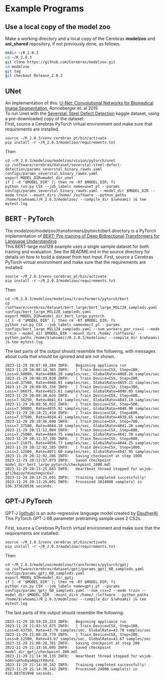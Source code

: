 # Example Programs

## Use a local copy of the model zoo
Make a working directory and a local copy of the Cerebras **modelzoo** and **anl_shared** repository, if not previously done, as follows.

```bash
mkdir ~/R_2.0.3
cd ~/R_2.0.3
git clone https://github.com/Cerebras/modelzoo.git
cd modelzoo
git tag
git checkout Release_2.0.3
```
<!---
cp -r /software/cerebras/model_zoo/anl_shared/ ~/R_2.0.3/anl_shared
--->

## UNet

An implementation of this: [U-Net: Convolutional Networks for Biomedical Image Segmentation](https://arxiv.org/pdf/1505.04597.pdf), Ronneberger et.  al 2015<br>
To run Unet with the <a href="https://www.kaggle.com/c/severstal-steel-defect-detection">Severstal: Steel Defect Detection</a> kaggle dataset, using a pre-downloaded copy of the dataset:<br>
First, source a Cerebras PyTorch virtual environment and make sure that requirements are installed.

```console
source ~/R_2.0.3/venv_cerebras_pt/bin/activate
pip install -r ~/R_2.0.3/modelzoo/requirements.txt
```

Then

```console
cd ~/R_2.0.3/modelzoo/modelzoo/vision/pytorch/unet
cp /software/cerebras/dataset/severstal-steel-defect-detection/params_severstal_binary_rawds.yaml configs/params_severstal_binary_rawds.yaml
export MODEL_DIR=model_dir_unet
if [ -d "$MODEL_DIR" ]; then rm -Rf $MODEL_DIR; fi
python run.py CSX --job_labels name=unet_pt --params configs/params_severstal_binary_rawds.yaml --model_dir $MODEL_DIR --mode train --mount_dirs /home/ /software --python_paths /home/$(whoami)/R_2.0.3/modelzoo/ --compile_dir $(whoami) |& tee mytest.log 
```

<!--- Appears to not have been ported to 1.7.1
## BraggNN
An implementation of this: [BraggNN: fast X-ray Bragg peak analysis using deep
learning](https://journals.iucr.org/m/issues/2022/01/00/fs5198/fs5198.pdf)<br>
The BraggNN model has two versions:<br>
1) Convolution only - this version does not include the non-local attention block<br>
2) Nonlocal - This version includes the nonlocal attention block as described in  <br>
[https://arxiv.org/pdf/1711.07971.pdf](https://arxiv.org/pdf/1711.07971.pdf)

```console
TODO
cd ~/R_2.0.3/anl_shared/braggnn/tf
# This yaml has a correct path to a BraggNN dataset
cp /software/cerebras/dataset/BraggN/params_bragg_nonlocal_sampleds.yaml configs/params_bragg_nonlocal_sampleds.yaml
export MODEL_DIR=model_dir_braggnn
if [ -d "$MODEL_DIR" ]; then rm -Rf $MODEL_DIR; fi
```
--->


## BERT - PyTorch

The modelzoo/modelzoo/transformers/pytorch/bert directory is a PyTorch implementation of [BERT: Pre-training of Deep Bidirectional Transformers for Language Understanding](https://arxiv.org/abs/1810.04805)<br>
This BERT-large msl128 example uses a single sample dataset for both training and evaluation. See the README.md in the source directory for details on how to build a dataset from text input.
First, source a Cerebras PyTorch virtual environment and make sure that the requirements are installed:

<!---
source /software/cerebras/venvs/venv_cerebras_pt/bin/activate
# or your personal venv
--->
```console
source ~/R_2.0.3/venv_cerebras_pt/bin/activate
pip install -r ~/R_2.0.3/modelzoo/requirements.txt
```

Then

```console
cd ~/R_2.0.3/modelzoo/modelzoo/transformers/pytorch/bert
cp /software/cerebras/dataset/bert_large/bert_large_MSL128_sampleds.yaml configs/bert_large_MSL128_sampleds.yaml
export MODEL_DIR=model_dir_bert_large_pytorch
if [ -d "$MODEL_DIR" ]; then rm -Rf $MODEL_DIR; fi
python run.py CSX --job_labels name=bert_pt --params configs/bert_large_MSL128_sampleds.yaml --num_workers_per_csx=1 --mode train --model_dir $MODEL_DIR --mount_dirs /home/ /software/ --python_paths /home/$(whoami)/R_2.0.3/modelzoo/ --compile_dir $(whoami) |& tee mytest.log
```

The last parts of the output should resemble the following, with messages about cuda that should be ignored and are not shown.

```console
2023-11-29 20:07:49,284 INFO:   Beginning appliance run
2023-11-29 20:08:14,365 INFO:   | Train Device=CSX, Step=100, Loss=9.50000, Rate=4088.28 samples/sec, GlobalRate=4088.26 samples/sec
2023-11-29 20:08:39,820 INFO:   | Train Device=CSX, Step=200, Loss=8.37500, Rate=4048.91 samples/sec, GlobalRate=4055.21 samples/sec
2023-11-29 20:09:05,356 INFO:   | Train Device=CSX, Step=300, Loss=7.96875, Rate=4025.61 samples/sec, GlobalRate=4040.05 samples/sec
2023-11-29 20:09:30,626 INFO:   | Train Device=CSX, Step=400, Loss=7.56250, Rate=4041.61 samples/sec, GlobalRate=4043.10 samples/sec
2023-11-29 20:09:56,022 INFO:   | Train Device=CSX, Step=500, Loss=7.50000, Rate=4035.92 samples/sec, GlobalRate=4040.90 samples/sec
2023-11-29 20:10:21,410 INFO:   | Train Device=CSX, Step=600, Loss=7.37500, Rate=4034.41 samples/sec, GlobalRate=4039.65 samples/sec
2023-11-29 20:10:46,690 INFO:   | Train Device=CSX, Step=700, Loss=7.37500, Rate=4044.10 samples/sec, GlobalRate=4041.20 samples/sec
2023-11-29 20:11:12,004 INFO:   | Train Device=CSX, Step=800, Loss=7.25000, Rate=4044.75 samples/sec, GlobalRate=4041.70 samples/sec
2023-11-29 20:11:37,196 INFO:   | Train Device=CSX, Step=900, Loss=7.21875, Rate=4056.77 samples/sec, GlobalRate=4044.25 samples/sec
2023-11-29 20:12:02,285 INFO:   | Train Device=CSX, Step=1000, Loss=7.12500, Rate=4071.60 samples/sec, GlobalRate=4047.95 samples/sec
2023-11-29 20:12:02,286 INFO:   Saving checkpoint at step 1000
2023-11-29 20:12:37,079 INFO:   Saved checkpoint model_dir_bert_large_pytorch/checkpoint_1000.mdl
2023-11-29 20:13:25,683 INFO:   Heartbeat thread stopped for wsjob-gfi2baioyfduozkmgsc6a7.
2023-11-29 20:13:25,691 INFO:   Training completed successfully!
2023-11-29 20:13:25,691 INFO:   Processed 1024000 sample(s) in 336.373620536 seconds.
```

## GPT-J PyTorch

GPT-J [[github]](https://github.com/kingoflolz/mesh-transformer-jax) is an auto-regressive language model created by [EleutherAI](https://www.eleuther.ai/).
This PyTorch GPT-J 6B parameter pretraining sample uses 2 CS2s.

First, source a Cerebras PyTorch virtual environment and make sure that the requirements are installed:

```console
source ~/R_2.0.3/venv_cerebras_pt/bin/activate
pip install -r ~/R_2.0.3/modelzoo/requirements.txt
```

Then

```console
cd ~/R_2.0.3/modelzoo/modelzoo/transformers/pytorch/gptj
cp /software/cerebras/dataset/gptj/params_gptj_6B_sampleds.yaml configs/params_gptj_6B_sampleds.yaml
export MODEL_DIR=model_dir_gptj
if [ -d "$MODEL_DIR" ]; then rm -Rf $MODEL_DIR; fi
python run.py CSX --job_labels name=gptj_pt --params configs/params_gptj_6B_sampleds.yaml --num_csx=2 --mode train --model_dir $MODEL_DIR --mount_dirs /home/ /software --python_paths /home/$(whoami)/R_2.0.3/modelzoo/ --compile_dir $(whoami) |& tee mytest.log
```

The last parts of the output should resemble the following:

```console
2023-11-29 20:59:19,223 INFO:   Beginning appliance run
2023-11-29 21:03:53,875 INFO:   | Train Device=CSX, Step=100, Loss=8.43750, Rate=43.70 samples/sec, GlobalRate=43.70 samples/sec
2023-11-29 21:08:28,779 INFO:   | Train Device=CSX, Step=200, Loss=8.12500, Rate=43.67 samples/sec, GlobalRate=43.67 samples/sec
2023-11-29 21:08:28,781 INFO:   Saving checkpoint at step 200
2023-11-29 21:13:56,695 INFO:   Saved checkpoint model_dir_gptj/checkpoint_200.mdl
2023-11-29 21:14:30,135 INFO:   Heartbeat thread stopped for wsjob-kd4olqkhu6ya8qqzt88utd.
2023-11-29 21:14:30,142 INFO:   Training completed successfully!
2023-11-29 21:14:30,142 INFO:   Processed 24000 sample(s) in 910.883781998 seconds.
```
